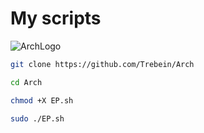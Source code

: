 # My scripts
![ArchLogo]([https://www.google.com/url?sa=i&url=https%3A%2F%2Fwww.pngwing.com%2Fru%2Ffree-png-nlifo&psig=AOvVaw3PDAvYyuppKRg_TtZ0Vtwg&ust=1713005564461000&source=images&cd=vfe&opi=89978449&ved=0CBIQjRxqFwoTCMjzhJfBvIUDFQAAAAAdAAAAABAE](https://www.pngwing.com/ru/free-png-nlifo))


```BASH
git clone https://github.com/Trebein/Arch
```
```BASH
cd Arch
```
```BASH
chmod +X EP.sh
```
```BASH
sudo ./EP.sh
```

